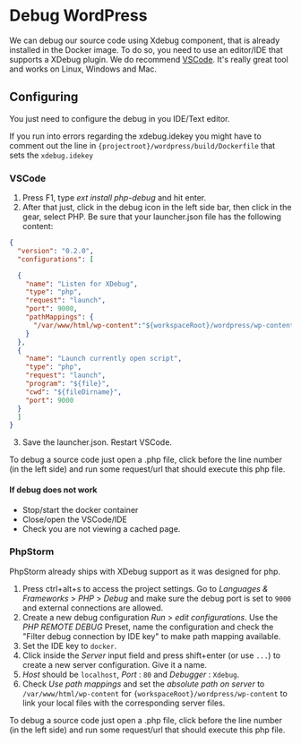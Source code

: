 # Debug WordPress #

We can debug our source code using Xdebug component, that is already installed in the Docker image. To do so, you need to use an editor/IDE that supports a XDebug plugin. We do recommend [VSCode](https://code.visualstudio.com/Download). It's really great tool and works on Linux, Windows and Mac.

## Configuring ##

You just need to configure the debug in you IDE/Text editor.

If you run into errors regarding the xdebug.idekey you might have to comment out the line in `{projectroot}/wordpress/build/Dockerfile` that sets the `xdebug.idekey`

### VSCode ###

1. Press F1, type *ext install php-debug* and hit enter.
2. After that just, click in the debug icon in the left side bar, then click in the gear, select PHP. Be sure that your launcher.json file has the following content:

```json
{
  "version": "0.2.0",
  "configurations": [

  {
    "name": "Listen for XDebug",
    "type": "php",
    "request": "launch",
    "port": 9000,
    "pathMappings": {
      "/var/www/html/wp-content":"${workspaceRoot}/wordpress/wp-content"
    }
  },
  {
    "name": "Launch currently open script",
    "type": "php",
    "request": "launch",
    "program": "${file}",
    "cwd": "${fileDirname}",
    "port": 9000
  }
  ]
}
```

3. Save the launcher.json. Restart VSCode.

To debug a source code just open a .php file, click before the line number (in the left side) and run some request/url that should execute this php file.

#### If debug does not work ####

- Stop/start the docker container
- Close/open the VSCode/IDE
- Check you are not viewing a cached page.

### PhpStorm ###

PhpStorm already ships with XDebug support as it was designed for php.

1. Press ctrl+alt+s to access the project settings. Go to _Languages & Frameworks_ > _PHP_ > _Debug_ and make sure the debug port is set to `9000` and external connections are allowed.
2. Create a new debug configuration _Run_ > _edit configurations_. Use the _PHP REMOTE DEBUG_ Preset, name the configuration and check the "Filter debug connection by IDE key" to make path mapping available.
3. Set the IDE key to `docker`.
4. Click inside the _Server_ input field and press shift+enter (or use `...`) to create a new server configuration. Give it a name.
5. _Host_ should be `localhost`, _Port_ : `80` and _Debugger_ : `Xdebug`.
6. Check _Use path mappings_ and set the _absolute path on server_ to `/var/www/html/wp-content` for `{workspaceRoot}/wordpress/wp-content` to link your local files with the corresponding server files.

To debug a source code just open a .php file, click before the line number (in the left side) and run some request/url that should execute this php file.